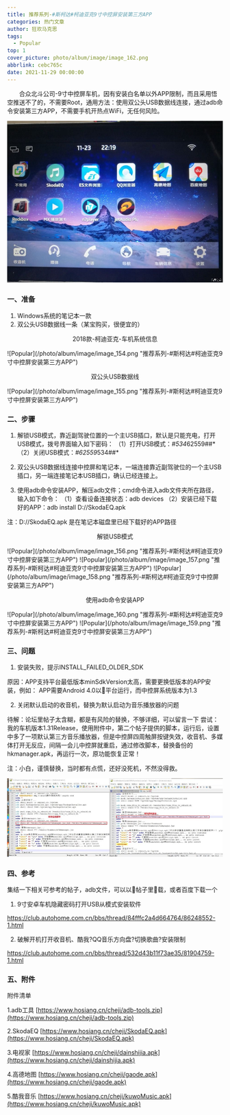 ```yaml
---
title: 推荐系列-#斯柯达#柯迪亚克9寸中控屏安装第三方APP
categories: 热门文章
author: 狂欢马克思
tags:
  - Popular
top: 1
cover_picture: photo/album/image/image_162.png
abbrlink: cebc765c
date: 2021-11-29 00:00:00
---
```


&emsp;&emsp;合众北斗公司-9寸中控屏车机，因有安装白名单以外APP限制，而且采用悟空推送不了的，不需要Root，通用方法：使用双公头USB数据线连接，通过adb命令安装第三方APP，不需要手机开热点WiFi，无任何风险。

<!-- more -->

![Popular](/photo/album/image/image_153.png "推荐系列-#斯柯达#柯迪亚克9寸中控屏安装第三方APP")

### 一、准备

1. Windows系统的笔记本一款
2. 双公头USB数据线一条（某宝购买，很便宜的）

<p align="center">2018款-柯迪亚克-车机系统信息</p>
![Popular](/photo/album/image/image_154.png "推荐系列-#斯柯达#柯迪亚克9寸中控屏安装第三方APP")


<p align="center">双公头USB数据线</p>
![Popular](/photo/album/image/image_155.png "推荐系列-#斯柯达#柯迪亚克9寸中控屏安装第三方APP")

### 二、步骤

1. 解锁USB模式，靠近副驾驶位置的一个主USB插口，默认是只能充电，打开USB模式，拨号界面输入如下密码：
   （1）打开USB模式：*#534*62559##*
   （2）关闭USB模式：*#62559*534##*

2. 双公头USB数据线连接中控屏和笔记本，一端连接靠近副驾驶位的一个主USB插口，另一端连接笔记本USB插口，确认已经连接上。

3. 使用adb命令安装APP，解压adb文件；cmd命令进入adb文件夹所在路径，输入如下命令：
   （1）查看设备连接状态：adb devices
   （2）安装已经下载好的APP：adb install D://SkodaEQ.apk

注：D://SkodaEQ.apk 是在笔记本磁盘里已经下载好的APP路径

<p align="center">解锁USB模式</p>
![Popular](/photo/album/image/image_156.png "推荐系列-#斯柯达#柯迪亚克9寸中控屏安装第三方APP")
![Popular](/photo/album/image/image_157.png "推荐系列-#斯柯达#柯迪亚克9寸中控屏安装第三方APP")
![Popular](/photo/album/image/image_158.png "推荐系列-#斯柯达#柯迪亚克9寸中控屏安装第三方APP")

<p align="center">使用adb命令安装APP</p>
![Popular](/photo/album/image/image_160.png "推荐系列-#斯柯达#柯迪亚克9寸中控屏安装第三方APP")
![Popular](/photo/album/image/image_159.png "推荐系列-#斯柯达#柯迪亚克9寸中控屏安装第三方APP")


### 三、问题

1. 安装失败，提示INSTALL_FAILED_OLDER_SDK

原因：APP支持平台最低版本minSdkVersion太高，需要更换低版本的APP安装，例如：
APP需要Android 4.0以平台运行，而中控屏系统版本为1.3

2. 关闭默认启动的收音机，替换为默认启动为音乐播放器的问题

待解：论坛里帖子太含糊，都是有风险的替换，不够详细，可以留言一下
尝试：我的车机版本1.31Release，使用附件中，第二个帖子提供的脚本，运行后，设置中多了一项默认第三方音乐播放器，但是中控屏四周触屏按键失效，收音机、多媒体打开无反应，间隔一会儿中控屏就重启，通过修改脚本，替换备份的hkmanager.apk，再运行一次，原功能恢复正常！

注：小白，谨慎替换，当时都有点慌，还好没死机，不然没得救。

![Popular](/photo/album/image/image_161.png "推荐系列-#斯柯达#柯迪亚克9寸中控屏安装第三方APP")

### 四、参考

集结一下相关可参考的帖子，adb文件，可以以帖子里载，或者百度下载一个

1. 9寸安卓车机隐藏密码打开USB从模式安装软件

https://club.autohome.com.cn/bbs/thread/84fffc2a4d664764/86248552-1.html

2. 破解开机打开收音机、酷我?QQ音乐方向盘?切换歌曲?安装限制

https://club.autohome.com.cn/bbs/thread/532d43b11f73ae35/81904759-1.html

### 五、附件

附件清单

1.adb工具  [https://www.hosiang.cn/cheji/adb-tools.zip](https://www.hosiang.cn/cheji/adb-tools.zip)

2.SkodaEQ [https://www.hosiang.cn/cheji/SkodaEQ.apk](https://www.hosiang.cn/cheji/SkodaEQ.apk)

3.电视家   [https://www.hosiang.cn/cheji/dainshijia.apk](https://www.hosiang.cn/cheji/dainshijia.apk)

4.高德地图 [https://www.hosiang.cn/cheji/gaode.apk](https://www.hosiang.cn/cheji/gaode.apk)

5.酷我音乐 [https://www.hosiang.cn/cheji/kuwoMusic.apk](https://www.hosiang.cn/cheji/kuwoMusic.apk)


